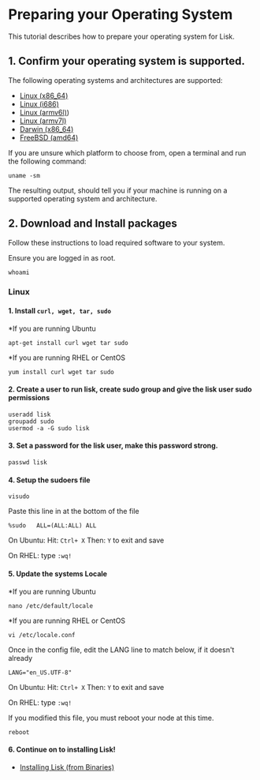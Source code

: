 
# Preparing your Operating System

This tutorial describes how to prepare your operating system for Lisk.

## 1. Confirm your operating system is supported.

The following operating systems and architectures are supported:

- [Linux (x86_64)](#linux)
- [Linux (i686)](#linux)
- [Linux (armv6l)](#linux))
- [Linux (armv7l)](#linux)
- [Darwin (x86_64)](#darwin-x86_64-)
- [FreeBSD (amd64)](#freebsd-amd64-)

If you are unsure which platform to choose from, open a terminal and run the following command:

```text
uname -sm
```

The resulting output, should tell you if your machine is running on a supported operating system and architecture.

## 2. Download and Install packages

Follow these instructions to load required software to your system.

Ensure you are logged in as root.

```text
whoami
```


### Linux

#### 1. Install `curl, wget, tar, sudo`

*If you are running Ubuntu
  
  ```text
  apt-get install curl wget tar sudo
  ```
  
*If you are running RHEL or CentOS

  ```text
  yum install curl wget tar sudo
  ```

#### 2. Create a user to run lisk, create sudo group and give the lisk user sudo permissions

  ```text
  useradd lisk
  groupadd sudo
  usermod -a -G sudo lisk
  ```

#### 3. Set a password for the lisk user, make this password strong.

  ```text
  passwd lisk
  ```

#### 4. Setup the sudoers file

  ```text
  visudo
  ```
  
  Paste this line in at the bottom of the file
  ```text
  %sudo   ALL=(ALL:ALL) ALL
  ```
  
On Ubuntu:  Hit: `Ctrl+ X` Then: `Y` to exit and save

On RHEL: type `:wq!`

#### 5. Update the systems Locale

*If you are running Ubuntu

  ```text
  nano /etc/default/locale
  ```

*If you are running RHEL or CentOS

  ```text
  vi /etc/locale.conf
  ```

Once in the config file, edit the LANG line to match below, if it doesn't already

  ```text
  LANG="en_US.UTF-8"
  ```
  
On Ubuntu:  Hit: `Ctrl+ X` Then: `Y` to exit and save

On RHEL: type `:wq!`

If you modified this file, you must reboot your node at this time.

```text
reboot
```

#### 6. Continue on to installing Lisk!

* [Installing Lisk (from Binaries)](/documentation?i=lisk-docs/BinaryInstall)
